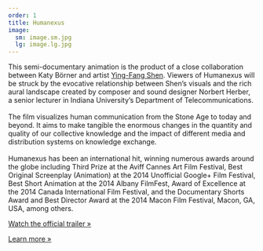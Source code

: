 ```yaml
---
order: 1
title: Humanexus
image:
  sm: image.sm.jpg
  lg: image.lg.jpg
---
```

This semi-documentary animation is the product of a close collaboration between Katy Börner and artist [Ying-Fang Shen](http://yfshen.info/). Viewers of Humanexus will be struck by the evocative relationship between Shen’s visuals and the rich aural landscape created by composer and sound designer Norbert Herber, a senior lecturer in Indiana University’s Department of Telecommunications.\
\
The film visualizes human communication from the Stone Age to today and beyond. It aims to make tangible the enormous changes in the quantity and quality of our collective knowledge and the impact of different media and distribution systems on knowledge exchange.\
\
Humanexus has been an international hit, winning numerous awards around the globe including Third Prize at the Aviff Cannes Art Film Festival, Best Original Screenplay (Animation) at the 2014 Unofficial Google+ Film Festival, Best Short Animation at the 2014 Albany FilmFest, Award of Excellence at the 2014 Canada International Film Festival, and the Documentary Shorts Award and Best Director Award at the 2014 Macon Film Festival, Macon, GA, USA, among others.

[Watch the official trailer »](https://www.youtube.com/watch?v=XP7BirC7hFI&feature=youtu.be)

[Learn more »](http://cns.iu.edu/humanexus)